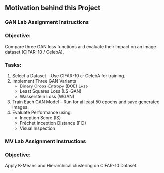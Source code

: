## Motivation behind this Project
### GAN Lab Assignment Instructions
### Objective:
Compare three GAN loss functions and evaluate their impact on an image dataset (CIFAR-10 / CelebA).

### Tasks:
1. Select a Dataset – Use CIFAR-10 or CelebA for training.
2. Implement Three GAN Variants
   * Binary Cross-Entropy (BCE) Loss
   * Least Squares Loss (LS-GAN)
   * Wasserstein Loss (WGAN)
3. Train Each GAN Model – Run for at least 50 epochs and save generated images.
4. Evaluate Performance using:
   * Inception Score (IS)
   * Fréchet Inception Distance (FID)
   * Visual Inspection

### MV Lab Assignment Instructions
### Objective:
Apply K-Means and Hierarchical clustering on CIFAR-10 Dataset.
